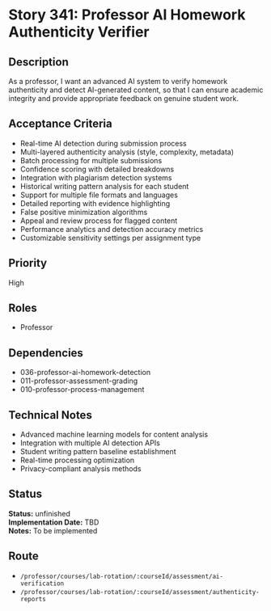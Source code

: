# Story 341: Professor AI Homework Authenticity Verifier

## Description
As a professor, I want an advanced AI system to verify homework authenticity and detect AI-generated content, so that I can ensure academic integrity and provide appropriate feedback on genuine student work.

## Acceptance Criteria
- Real-time AI detection during submission process
- Multi-layered authenticity analysis (style, complexity, metadata)
- Batch processing for multiple submissions
- Confidence scoring with detailed breakdowns
- Integration with plagiarism detection systems
- Historical writing pattern analysis for each student
- Support for multiple file formats and languages
- Detailed reporting with evidence highlighting
- False positive minimization algorithms
- Appeal and review process for flagged content
- Performance analytics and detection accuracy metrics
- Customizable sensitivity settings per assignment type

## Priority
High

## Roles
- Professor

## Dependencies
- 036-professor-ai-homework-detection
- 011-professor-assessment-grading
- 010-professor-process-management

## Technical Notes
- Advanced machine learning models for content analysis
- Integration with multiple AI detection APIs
- Student writing pattern baseline establishment
- Real-time processing optimization
- Privacy-compliant analysis methods


## Status
**Status:** unfinished  
**Implementation Date:** TBD  
**Notes:** To be implemented
## Route
- `/professor/courses/lab-rotation/:courseId/assessment/ai-verification`
- `/professor/courses/lab-rotation/:courseId/assessment/authenticity-reports`